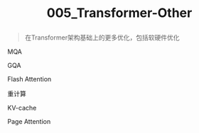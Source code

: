 <h1 align="center"> <p>005_Transformer-Other</p></h1>

> 在Transformer架构基础上的更多优化，包括软硬件优化



MQA

GQA

Flash Attention

重计算

KV-cache

Page Attention